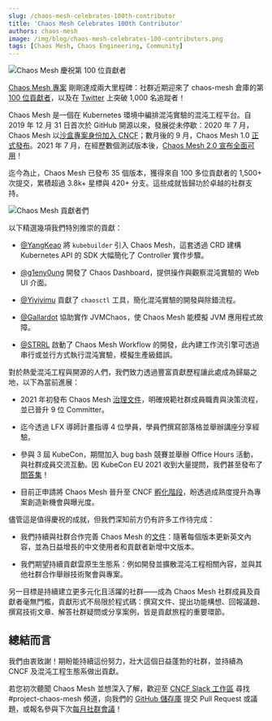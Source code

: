 ```yaml
---
slug: /chaos-mesh-celebrates-100th-contributor
title: 'Chaos Mesh Celebrates 100th Contributor'
authors: chaos-mesh
image: /img/blog/chaos-mesh-celebrates-100-contributors.png
tags: [Chaos Mesh, Chaos Engineering, Community]
---
```


![Chaos Mesh 慶祝第 100 位貢獻者](/img/blog/chaos-mesh-celebrates-100-contributors.png)

[Chaos Mesh 專案](https://github.com/chaos-mesh/chaos-mesh) 剛剛達成兩大里程碑：社群近期迎來了 chaos-mesh 倉庫的第 [100 位貢獻者](https://github.com/chaos-mesh/chaos-mesh/graphs/contributors)，以及在 [Twitter](https://twitter.com/chaos_mesh) 上突破 1,000 名追蹤者！

<!--truncate-->

Chaos Mesh 是一個在 Kubernetes 環境中編排混沌實驗的混沌工程平台。自 2019 年 12 月 31 日首次於 GitHub 開源以來，發展從未停歇：2020 年 7 月，Chaos Mesh 以[沙盒專案身份加入 CNCF](https://chaos-mesh.org/blog/chaos-mesh-join-cncf-sandbox-project)；數月後的 9 月，Chaos Mesh 1.0 [正式發布](https://chaos-mesh.org/blog/chaos-mesh-1.0-chaos-engineering-on-kubernetes-made-easier)。2021 年 7 月，在經歷數個測試版本後，[Chaos Mesh 2.0 宣布全面可用](https://github.com/chaos-mesh/chaos-mesh/releases/tag/v2.0.0)！

迄今為止，Chaos Mesh 已發布 35 個版本，獲得來自 100 多位貢獻者的 1,500+ 次提交，累積超過 3.8k+ 星標與 420+ 分支。這些成就皆歸功於卓越的社群支持。

![Chaos Mesh 貢獻者們](/img/blog/chaos-mesh-all-contributors.jpeg)

以下精選幾項我們特別推崇的貢獻：

- [@YangKeao](https://github.com/YangKeao) 將 `kubebuilder` 引入 Chaos Mesh，這套透過 CRD 建構 Kubernetes API 的 SDK 大幅簡化了 Controller 實作步驟。

- [@g1eny0ung](https://github.com/g1eny0ung) 開發了 Chaos Dashboard，提供操作與觀察混沌實驗的 Web UI 介面。

- [@Yiyiyimu](https://github.com/Yiyiyimu) 貢獻了 `chaosctl` 工具，簡化混沌實驗的開發與除錯流程。

- [@Gallardot](https://github.com/Gallardot) 協助實作 JVMChaos，使 Chaos Mesh 能模擬 JVM 應用程式故障。

- [@STRRL](https://github.com/STRRL) 啟動了 Chaos Mesh Workflow 的開發，此內建工作流引擎可透過串行或並行方式執行混沌實驗，模擬生產級錯誤。

對於熱愛混沌工程與開源的人們，我們致力透過豐富貢獻歷程讓此處成為歸屬之地，以下為當前進展：

- 2021 年初發布 Chaos Mesh [治理文件](https://github.com/chaos-mesh/chaos-mesh/blob/master/GOVERNANCE.md)，明確規範社群成員職責與決策流程，並已晉升 9 位 Committer。

- 迄今透過 LFX 導師計畫指導 4 位學員，學員們撰寫部落格並舉辦講座分享經驗。

- 參與 3 屆 KubeCon，期間加入 bug bash 競賽並舉辦 Office Hours 活動，與社群成員交流互動。因 KubeCon EU 2021 收到大量提問，我們甚至發布了[問答集](https://chaos-mesh.org/blog/chaos-mesh-q&a)！

- 目前正申請將 Chaos Mesh 晉升至 CNCF [孵化階段](https://github.com/cncf/toc/pull/683)，盼透過成熟度提升為專案創造新機會與曝光度。

儘管這是值得慶祝的成就，但我們深知前方仍有許多工作待完成：

- 我們持續與社群合作完善 Chaos Mesh 的[文件](https://chaos-mesh.org/docs/)：隨著每個版本更新英文內容，並為日益增長的中文使用者和貢獻者新增中文版本。

- 我們期望持續貢獻雲原生生態系：例如開發並擴散混沌工程相關內容，並與其他社群合作舉辦技術聚會與專案。

另一目標是持續建立更多元化且活躍的社群——成為 Chaos Mesh 社群成員及貢獻者毫無門檻，貢獻形式不局限於程式碼：撰寫文件、提出功能構想、回報議題、撰寫技術文章、解答社群疑問或分享案例，皆是貢獻旅程的重要環節。

## 總結而言

我們由衷致謝！期盼能持續這份努力，壯大這個日益蓬勃的社群，並持續為 CNCF 及混沌工程生態系做出貢獻。

若您初次聽聞 Chaos Mesh 並想深入了解，歡迎至 [CNCF Slack 工作區](https://slack.cncf.io/) 尋找 #project-chaos-mesh 頻道，向我們的 [GitHub 儲存庫](https://github.com/chaos-mesh/chaos-mesh) 提交 Pull Request 或議題，或報名參與下次[每月社群會議](https://community.cncf.io/chaos-mesh-community/)！